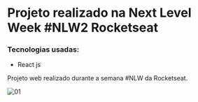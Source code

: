 # Projeto realizado na Next Level Week #NLW2 Rocketseat


### Tecnologias usadas:

  - React js

 Projeto web realizado durante a semana #NLW da Rocketseat.





![01](https://user-images.githubusercontent.com/66228224/89743603-241e0080-da7b-11ea-9dd7-7186e267f74c.png)

